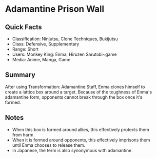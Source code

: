# Adamantine Prison Wall

## Quick Facts
- Classification: Ninjutsu, Clone Techniques, Bukijutsu
- Class: Defensive, Supplementary
- Range: Short
- Users: Monkey King: Enma, Hiruzen Sarutobi~game
- Media: Anime, Manga, Game

## Summary
After using Transformation: Adamantine Staff, Enma clones himself to create a lattice box around a target. Because of the toughness of Enma's adamantine form, opponents cannot break through the box once it's formed.

## Notes
- When this box is formed around allies, this effectively protects them from harm.
- When it is formed around opponents, this effectively imprisons them until Enma chooses to release them.
- In Japanese, the term is also synonymous with adamantine.
